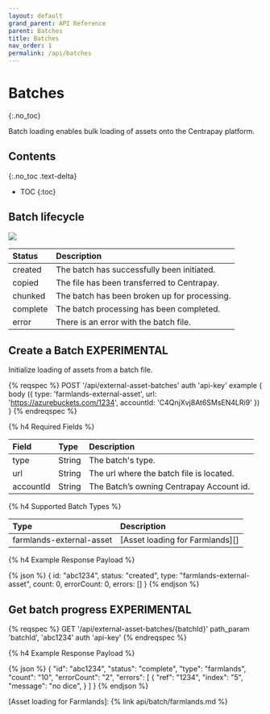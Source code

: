 ```yaml
---
layout: default
grand_parent: API Reference
parent: Batches
title: Batches
nav_order: 1
permalink: /api/batches
---
```


# Batches
{:.no_toc}

Batch loading enables bulk loading of assets onto the Centrapay platform.

## Contents
{:.no_toc .text-delta}

* TOC
{:toc}

## Batch lifecycle

<img src="{{site.url}}/images/batch-lifecycle.png" style="display: block; margin: auto;" />

|  Status  |                 Description                  |
| :------- | :------------------------------------------- |
| created  | The batch has successfully been initiated.   |
| copied   | The file has been transferred to Centrapay.  |
| chunked  | The batch has been broken up for processing. |
| complete | The batch processing has been completed.     |
| error    | There is an error with the batch file.       |

## Create a Batch **EXPERIMENTAL**



Initialize loading of assets from a batch file.

{% reqspec %}
  POST '/api/external-asset-batches'
  auth 'api-key'
  example {
    body ({
      type: 'farmlands-external-asset',
      url: 'https://azurebuckets.com/1234',
      accountId: 'C4QnjXvj8At6SMsEN4LRi9'
    })
  }
{% endreqspec %}

{% h4 Required Fields %}

|   Field   |  Type  |               Description                |
| :-------- | :----- | :--------------------------------------- |
| type      | String | The batch's type.                        |
| url       | String | The url where the batch file is located. |
| accountId | String | The Batch’s owning Centrapay Account id. |

{% h4 Supported Batch Types %}

|           Type           |           Description           |
| :----------------------- | :------------------------------ |
| farmlands-external-asset | [Asset loading for Farmlands][] |

{% h4 Example Response Payload %}

{% json %}
{
	id: "abc1234",
	status: "created",
	type: "farmlands-external-asset",
	count: 0,
	errorCount: 0,
	errors: []
}
{% endjson %}

## Get batch progress **EXPERIMENTAL**

{% reqspec %}
  GET '/api/external-asset-batches/{batchId}'
  path_param 'batchId', 'abc1234'
  auth 'api-key'
{% endreqspec %}

{% h4 Example Response Payload %}

{% json %}
{
	"id": "abc1234",
	"status": "complete",
	"type": "farmlands",
	"count": "10",
	"errorCount": "2",
	"errors": [
		{
			"ref": "1234",
			"index": "5",
			"message": "no dice",
		}
	]
}
{% endjson %}

[Asset loading for Farmlands]: {% link api/batch/farmlands.md %}
